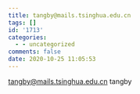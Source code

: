 ```yaml
---
title: tangby@mails.tsinghua.edu.cn
tags: []
id: '1713'
categories:
  - - uncategorized
comments: false
date: 2020-10-25 11:05:53
---
```


tangby@mails.tsinghua.edu.cn tangby
